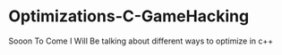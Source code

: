 # Optimizations-C-GameHacking
Sooon To Come I Will Be talking about different ways to optimize in c++
